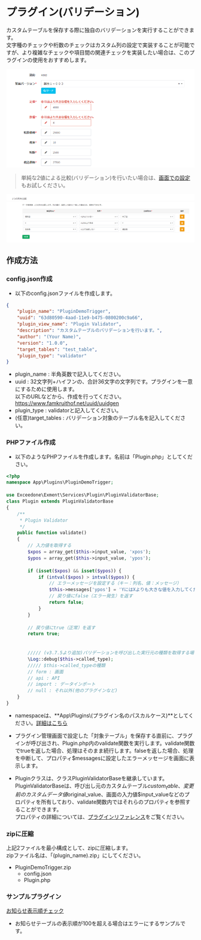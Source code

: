 # プラグイン(バリデーション)
カスタムテーブルを保存する際に独自のバリデーションを実行することができます。  
文字種のチェックや桁数のチェックはカスタム列の設定で実装することが可能ですが、より複雑なチェックや項目間の関連チェックを実装したい場合は、このプラグインの使用をおすすめします。

![バリデーション実装例](img/plugin/plugin_validate1.png)   

> 単純な2値による比較(バリデーション)を行いたい場合は、[画面での設定](/ja/table?id=_2つの列を比較)もお試しください。

![2つの列を比較](img/table/compare1.png)    

## 作成方法

### config.json作成
- 以下のconfig.jsonファイルを作成します。  

~~~ json
{
    "plugin_name": "PluginDemoTrigger",
    "uuid": "63d80590-4aad-11e9-b475-0800200c9a66",
    "plugin_view_name": "Plugin Validator",
    "description": "カスタムテーブルのバリデーションを行います。",
    "author": "(Your Name)",
    "version": "1.0.0",
    "target_tables": "test_table",
    "plugin_type": "validator"
}
~~~

- plugin_name : 半角英数で記入してください。
- uuid : 32文字列+ハイフンの、合計36文字の文字列です。プラグインを一意にするために使用します。  
以下のURLなどから、作成を行ってください。  
https://www.famkruithof.net/uuid/uuidgen
- plugin_type : validatorと記入してください。  
- (任意)target_tables : バリデーション対象のテーブル名を記入してください。  


### PHPファイル作成
- 以下のようなPHPファイルを作成します。名前は「Plugin.php」としてください。

~~~ php
<?php
namespace App\Plugins\PluginDemoTrigger;

use Exceedone\Exment\Services\Plugin\PluginValidatorBase;
class Plugin extends PluginValidatorBase
{
    /**
     * Plugin Validator
     */
    public function validate()
    {
        // 入力値を取得する
        $xpos = array_get($this->input_value, 'xpos');
        $ypos = array_get($this->input_value, 'ypos');

        if (isset($xpos) && isset($ypos)) {
            if (intval($xpos) > intval($ypos)) {
                // エラーメッセージを設定する（キー：列名、値：メッセージ）
                $this->messages['ypos'] = 'YにはXよりも大きな値を入力してください。';
                // 戻り値にfalse（エラー発生）を返す
                return false;
            }
        }

        // 戻り値にtrue（正常）を返す
        return true;

        
        ///// (v3.7.5より追加)バリデーションを呼び出した実行元の種類を取得する場合。特定の呼び出し方でのみバリデーションを実施する場合などにご利用ください
        \Log::debug($this->called_type);
        ///// $this->called_typeの種類
        // form : 画面
        // api : API
        // import : データインポート
        // null : それ以外(他のプラグインなど)
    }
}
~~~

- namespaceは、**App\Plugins\\(プラグイン名のパスカルケース)**としてください。[詳細はこちら](/ja/plugin_quickstart#プラグイン名のnamespace)

- プラグイン管理画面で設定した「対象テーブル」を保存する直前に、プラグインが呼び出され、Plugin.php内のvalidate関数を実行します。validate関数でtrueを返した場合、処理はそのまま続行します。falseを返した場合、処理を中断して、プロパティ$messagesに設定したエラーメッセージを画面に表示します。  

- Pluginクラスは、クラスPluginValidatorBaseを継承しています。  
PluginValidatorBaseは、呼び出し元のカスタムテーブル$custom_table、変更前のカスタムデータ値$original_value、画面の入力値$input_valueなどのプロパティを所有しており、validate関数内ではそれらのプロパティを参照することができます。  
プロパティの詳細については、[プラグインリファレンス](/ja/plugin_reference.md)をご覧ください。  

### zipに圧縮
上記2ファイルを最小構成として、zipに圧縮します。  
zipファイル名は、「(plugin_name).zip」にしてください。  
- PluginDemoTrigger.zip
    - config.json
    - Plugin.php


### サンプルプラグイン
[お知らせ表示順チェック](https://exment.net/downloads/sample/plugin/PluginValidatorTest.zip)  
- お知らせテーブルの表示順が100を超える場合はエラーにするサンプルです。  

